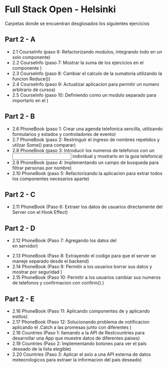 # Full Stack Open - Helsinki

Carpetas donde se encuentran desglosados los siguientes ejercicios 

## Part 2 - A 

- 2.1 CourseInfo (paso 6: Refactorizando modulos, integrando todo en un solo componente)
- 2.2 CourseInfo (paso 7: Mostrar la suma de los ejercicios en el componente <Course>)
- 2.3 CourseInfo (paso 8: Cambiar el calculo de la sumatoria utilizando la funcion Reduce())
- 2.4 CourseInfo (paso 9: Actualizar aplicacion para permitir un numero arbitrario de cursos)
- 2.5 CourseInfo (paso 10: Definiendo <Course /> como un modulo separado para importarlo en el <App>)

## Part 2 - B
- 2.6 PhoneBook (paso 1: Crear una agenda telefonica sencilla, utilizando formularios y estados y controladores de evento) 
- 2.7 PhoneBook (paso 2: Restringuir el ingreso de nombres repetidos y utilzar Some() para comparar)
- 2.8 PhoneBook (paso 3: Introducir los numeros de telefonos con un <Input> individual y mostrarlo en la guia telefonica)
- 2.9 PhoneBook (paso 4: Implementando un campo de busqueda para filtrar personas por nombre)
- 2.10 PhoneBook (paso 5: Refactorizando la aplicacion para extrar todos los componentes necesarios aparte)

## Part 2 - C
- 2.11 PhoneBook (Paso 6: Extraer los datos de usuarios directamente del Server con el Hook Effect)

## Part 2 - D
- 2.12 PhoneBook (Paso 7: Agregando los datos del <Form> en servidor)
- 2.13 PhoneBook (Paso 8: Extrayendo el codigo para que el server se maneje separado desde el backend)
- 2.14 PhoneBook (Paso 9: Permitir a los usuarios borrar sus datos y mostrar <Confirm> por seguridad )
- 2.15 PhoneBook (Paso 10: Permitir a los usuarios cambiar sus numeros de telefonos y confirmacion con confirm().)

## Part 2 - E
- 2.16 PhoneBook (Paso 11: Aplicando componentes de <Notifications> y aplicando estilos)
- 2.17 PhoneBook (Paso 12: Solucionando problema de notificacion aplicando el .Catch a las promesas junto con diferentes <Notifications>)
- 2.18 Countries (Paso 1: llamando a la API de Restcountries para desarrollar una App que muestre datos de diferentes paises)
- 2.19 Countries (Paso 2: Implementando botones para ver el pais deseado de la lista elegible)
- 2.20 Countries (Paso 3: Aplicar el axio a una API externa de datos meteorologicos para extraer la informacion del pais deseado)